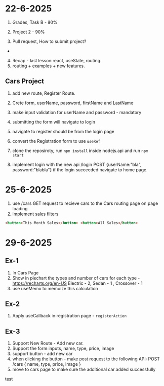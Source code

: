 # 22-6-2025

1. Grades, Task B - 80%
2. Project 2 - 90%

3. Pull request, How to submit project?

-

4. Recap - last lesson react, useState, routing.
5. routing + examples + new features.

## Cars Project

1. add new route, Register Route.
2. Crete form, userName, password, firstName and LastName
3. make input validation for userName and password - mandatory
4. submitting the form will navigate to login
5. navigate to register should be from the login page

6. convert the Registration form to use `useRef`
7. clone the reposiroty, run `npm install` inside nodejs.api and run `npm start`

8. implement login with the new api
   /login POST {userName:"bla", password:"blabla"}
   if the login succeeded navigate to home page.

# 25-6-2025

1. use /cars GET request to recieve cars to the Cars routing page on page loading
2. implement sales filters

```html
<button>This Month Sales</button> <button>All Sales</button>
```

# 29-6-2025

## Ex-1

1. In Cars Page
2. Show in piechart the types and number of cars for each type - https://recharts.org/en-US
   Electric - 2, Sedan - 1 , Crossover - 1
3. use useMemo to memoize this calculation

## Ex-2

1. Apply useCallback in registration page - `registerAction`


## Ex-3

1. Support New Route - Add new car.
2. Support the form inputs, name, type, price, image
3. support button - add new car
4. when clicking the button - make post request to the following API: POST /cars { name, type, price, image }
4. move to cars page to make sure the additional car added successfully 

test